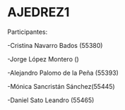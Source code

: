 # AJEDREZ1


Participantes:

  -Cristina Navarro Bados (55380)
  
  -Jorge López Montero ()
  
  -Alejandro Palomo de la Peña (55393)
  
  -Mónica Sancristán Sánchez(55445)
  
  -Daniel Sato Leandro (55465)
